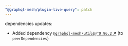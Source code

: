 ```yaml
---
"@graphql-mesh/plugin-live-query": patch
---
```

dependencies updates:
  - Added dependency [`@graphql-mesh/utils@^0.96.2` ↗︎](https://www.npmjs.com/package/@graphql-mesh/utils/v/0.96.2) (to `peerDependencies`)
